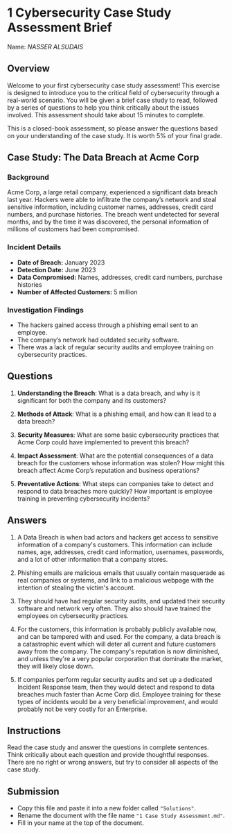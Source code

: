 # 1 Cybersecurity Case Study Assessment Brief

Name: _NASSER ALSUDAIS_

## Overview

Welcome to your first cybersecurity case study assessment! This exercise is designed to introduce you to the critical field of cybersecurity through a real-world scenario. You will be given a brief case study to read, followed by a series of questions to help you think critically about the issues involved. This assessment should take about 15 minutes to complete.

This is a closed-book assessment, so please answer the questions based on your understanding of the case study. It is worth 5% of your final grade.

## Case Study: The Data Breach at Acme Corp

### Background

Acme Corp, a large retail company, experienced a significant data breach last year. Hackers were able to infiltrate the company’s network and steal sensitive information, including customer names, addresses, credit card numbers, and purchase histories. The breach went undetected for several months, and by the time it was discovered, the personal information of millions of customers had been compromised.

### Incident Details

- **Date of Breach:** January 2023
- **Detection Date:** June 2023
- **Data Compromised:** Names, addresses, credit card numbers, purchase histories
- **Number of Affected Customers:** 5 million

### Investigation Findings

- The hackers gained access through a phishing email sent to an employee.
- The company’s network had outdated security software.
- There was a lack of regular security audits and employee training on cybersecurity practices.

## Questions

1. **Understanding the Breach**: What is a data breach, and why is it significant for both the company and its customers?

2. **Methods of Attack**: What is a phishing email, and how can it lead to a data breach?

3. **Security Measures**: What are some basic cybersecurity practices that Acme Corp could have implemented to prevent this breach?

4. **Impact Assessment**: What are the potential consequences of a data breach for the customers whose information was stolen? How might this breach affect Acme Corp’s reputation and business operations?

5. **Preventative Actions**: What steps can companies take to detect and respond to data breaches more quickly? How important is employee training in preventing cybersecurity incidents?

## Answers

1. A Data Breach is when bad actors and hackers get access to sensitive information of a company's customers. This information can include names, age, addresses, credit card information, usernames, passwords, and a lot of other information that a company stores.

2. Phishing emails are malicious emails that usually contain masquerade as real companies or systems, and link to a malicious webpage with the intention of stealing the victim's account.

3. They should have had regular security audits, and updated their security software and network very often. They also should have trained the employees on cybersecurity practices.

4. For the customers, this information is probably publicly available now, and can be tampered with and used. For the company, a data breach is a catastrophic event which will deter all current and future customers away from the company. The company's reputation is now diminished, and unless they're a very popular corporation that dominate the market, they will likely close down.

5. If companies perform regular security audits and set up a dedicated Incident Response team, then they would detect and respond to data breaches much faster than Acme Corp did. Employee training for these types of incidents would be a very beneficial improvement, and would probably not be very costly for an Enterprise.

## Instructions

Read the case study and answer the questions in complete sentences.
Think critically about each question and provide thoughtful responses.
There are no right or wrong answers, but try to consider all aspects of the case study.

## Submission

- Copy this file and paste it into a new folder called `"Solutions"`.
- Rename the document with the file name `"1 Case Study Assessment.md"`.
- Fill in your name at the top of the document.
